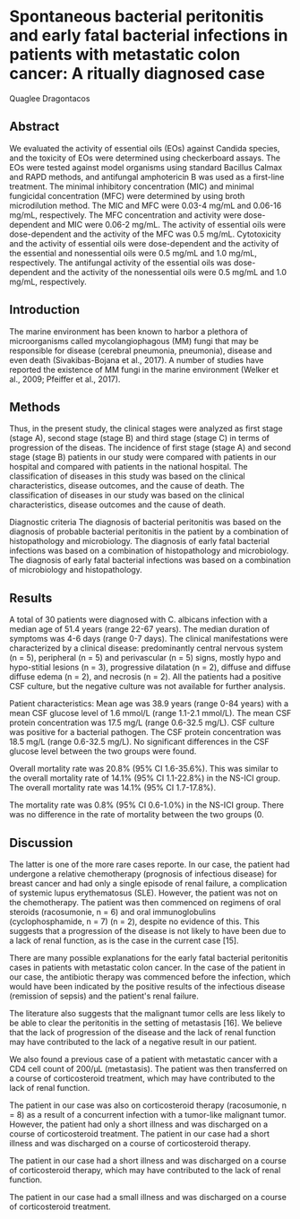 # Spontaneous bacterial peritonitis and early fatal bacterial infections in patients with metastatic colon cancer: A ritually diagnosed case
Quaglee Dragontacos


## Abstract
We evaluated the activity of essential oils (EOs) against Candida species, and the toxicity of EOs were determined using checkerboard assays. The EOs were tested against model organisms using standard Bacillus Calmax and RAPD methods, and antifungal amphotericin B was used as a first-line treatment. The minimal inhibitory concentration (MIC) and minimal fungicidal concentration (MFC) were determined by using broth microdilution method. The MIC and MFC were 0.03-4 mg/mL and 0.06-16 mg/mL, respectively. The MFC concentration and activity were dose-dependent and MIC were 0.06-2 mg/mL. The activity of essential oils were dose-dependent and the activity of the MFC was 0.5 mg/mL. Cytotoxicity and the activity of essential oils were dose-dependent and the activity of the essential and nonessential oils were 0.5 mg/mL and 1.0 mg/mL, respectively. The antifungal activity of the essential oils was dose-dependent and the activity of the nonessential oils were 0.5 mg/mL and 1.0 mg/mL, respectively.


## Introduction
The marine environment has been known to harbor a plethora of microorganisms called mycolangiophagous (MM) fungi that may be responsible for disease (cerebral pneumonia, pneumonia), disease and even death (Sivakibas-Bojana et al., 2017). A number of studies have reported the existence of MM fungi in the marine environment (Welker et al., 2009; Pfeiffer et al., 2017).


## Methods
Thus, in the present study, the clinical stages were analyzed as first stage (stage A), second stage (stage B) and third stage (stage C) in terms of progression of the diseas. The incidence of first stage (stage A) and second stage (stage B) patients in our study were compared with patients in our hospital and compared with patients in the national hospital. The classification of diseases in this study was based on the clinical characteristics, disease outcomes, and the cause of death. The classification of diseases in our study was based on the clinical characteristics, disease outcomes and the cause of death.

Diagnostic criteria
The diagnosis of bacterial peritonitis was based on the diagnosis of probable bacterial peritonitis in the patient by a combination of histopathology and microbiology. The diagnosis of early fatal bacterial infections was based on a combination of histopathology and microbiology. The diagnosis of early fatal bacterial infections was based on a combination of microbiology and histopathology.


## Results
A total of 30 patients were diagnosed with C. albicans infection with a median age of 51.4 years (range 22-67 years). The median duration of symptoms was 4-6 days (range 0-7 days). The clinical manifestations were characterized by a clinical disease: predominantly central nervous system (n = 5), peripheral (n = 5) and perivascular (n = 5) signs, mostly hypo and hypo-stitial lesions (n = 3), progressive dilatation (n = 2), diffuse and diffuse diffuse edema (n = 2), and necrosis (n = 2). All the patients had a positive CSF culture, but the negative culture was not available for further analysis.

Patient characteristics: Mean age was 38.9 years (range 0-84 years) with a mean CSF glucose level of 1.6 mmol/L (range 1.1-2.1 mmol/L). The mean CSF protein concentration was 17.5 mg/L (range 0.6-32.5 mg/L). CSF culture was positive for a bacterial pathogen. The CSF protein concentration was 18.5 mg/L (range 0.6-32.5 mg/L). No significant differences in the CSF glucose level between the two groups were found.

Overall mortality rate was 20.8% (95% CI 1.6-35.6%). This was similar to the overall mortality rate of 14.1% (95% CI 1.1-22.8%) in the NS-ICI group. The overall mortality rate was 14.1% (95% CI 1.7-17.8%).

The mortality rate was 0.8% (95% CI 0.6-1.0%) in the NS-ICI group. There was no difference in the rate of mortality between the two groups (0.


## Discussion

The latter is one of the more rare cases reporte. In our case, the patient had undergone a relative chemotherapy (prognosis of infectious disease) for breast cancer and had only a single episode of renal failure, a complication of systemic lupus erythematosus (SLE). However, the patient was not on the chemotherapy. The patient was then commenced on regimens of oral steroids (racosumonie, n = 6) and oral immunoglobulins (cyclophosphamide, n = 7) (n = 2), despite no evidence of this. This suggests that a progression of the disease is not likely to have been due to a lack of renal function, as is the case in the current case [15].

There are many possible explanations for the early fatal bacterial peritonitis cases in patients with metastatic colon cancer. In the case of the patient in our case, the antibiotic therapy was commenced before the infection, which would have been indicated by the positive results of the infectious disease (remission of sepsis) and the patient's renal failure.

The literature also suggests that the malignant tumor cells are less likely to be able to clear the peritonitis in the setting of metastasis [16]. We believe that the lack of progression of the disease and the lack of renal function may have contributed to the lack of a negative result in our patient.

We also found a previous case of a patient with metastatic cancer with a CD4 cell count of 200/µL (metastasis). The patient was then transferred on a course of corticosteroid treatment, which may have contributed to the lack of renal function.

The patient in our case was also on corticosteroid therapy (racosumonie, n = 8) as a result of a concurrent infection with a tumor-like malignant tumor. However, the patient had only a short illness and was discharged on a course of corticosteroid treatment. The patient in our case had a short illness and was discharged on a course of corticosteroid therapy.

The patient in our case had a short illness and was discharged on a course of corticosteroid therapy, which may have contributed to the lack of renal function.

The patient in our case had a small illness and was discharged on a course of corticosteroid treatment.
